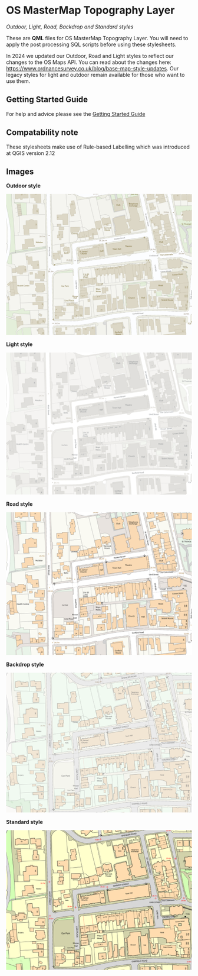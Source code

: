 # OS MasterMap Topography Layer
*Outdoor, Light, Road, Backdrop and Standard styles*

These are **QML** files for OS MasterMap Topography Layer. You will need to apply the post processing SQL scripts before using these stylesheets.

In 2024 we updated our Outdoor, Road and Light styles to reflect our changes to the OS Maps API. You can read about the changes here: https://www.ordnancesurvey.co.uk/blog/base-map-style-updates. Our legacy styles for light and outdoor remain available for those who want to use them.

## Getting Started Guide

For help and advice please see the [Getting Started Guide](https://github.com/OrdnanceSurvey/OSMM-Topography-Layer-stylesheets/blob/master/Getting%20Started%20Guide%20-%20Styling%20OSMM%20Topography%20Layer.pdf)

## Compatability note
These stylesheets make use of Rule-based Labelling which was introduced at QGIS version 2.12

## Images

**Outdoor style**

![Outdoor style](https://github.com/OrdnanceSurvey/OSMM-Topography-Layer-stylesheets/blob/73ead88ec45e5c28508b5f64a4a78815f1638747/Schema%20version%209/Stylesheets/GML%20stylesheets/QGIS%20stylesheets%20(QML)/images/Outdoor-2.png)


**Light style**

![Light style](https://github.com/OrdnanceSurvey/OSMM-Topography-Layer-stylesheets/blob/73ead88ec45e5c28508b5f64a4a78815f1638747/Schema%20version%209/Stylesheets/GML%20stylesheets/QGIS%20stylesheets%20(QML)/images/Light-2.png)


**Road style**

![Road style](https://github.com/OrdnanceSurvey/OSMM-Topography-Layer-stylesheets/blob/73ead88ec45e5c28508b5f64a4a78815f1638747/Schema%20version%209/Stylesheets/GML%20stylesheets/QGIS%20stylesheets%20(QML)/images/Road-1.png)


**Backdrop style**

![Backdrop style](https://github.com/OrdnanceSurvey/OSMM-Topography-Layer-stylesheets/blob/master/Schema%20version%209/Stylesheets/GML%20stylesheets/QGIS%20stylesheets%20(QML)/images/Backdrop-1.png)


**Standard style**

![Standard style](https://github.com/OrdnanceSurvey/OSMM-Topography-Layer-stylesheets/blob/master/Schema%20version%209/Stylesheets/GML%20stylesheets/QGIS%20stylesheets%20(QML)/images/Standard-1.png)
